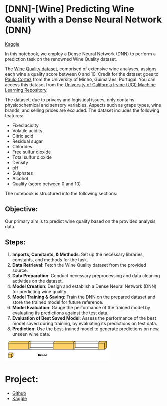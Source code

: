 # [DNN]-[Wine] Predicting Wine Quality with a Dense Neural Network (DNN)

[Kaggle](https://www.kaggle.com/code/yannicksteph/dnn-wine-prediction-with-dnn)

In this notebook, we employ a Dense Neural Network (DNN) to perform a prediction task on the renowned Wine Quality dataset.

The [Wine Quality dataset](https://archive.ics.uci.edu/ml/datasets/wine+Quality), comprised of extensive wine analyses, assigns each wine a quality score between 0 and 10. Credit for the dataset goes to [Paulo Cortez](http://www3.dsi.uminho.pt/pcortez) from the University of Minho, Guimarães, Portugal. You can access this dataset from the [University of California Irvine (UCI) Machine Learning Repository](https://archive-beta.ics.uci.edu/ml/datasets/wine+quality).

The dataset, due to privacy and logistical issues, only contains physicochemical and sensory variables. Aspects such as grape types, wine brands, and selling prices are excluded. The dataset includes the following features:

- Fixed acidity
- Volatile acidity
- Citric acid
- Residual sugar
- Chlorides
- Free sulfur dioxide
- Total sulfur dioxide
- Density
- pH
- Sulphates
- Alcohol
- Quality (score between 0 and 10)

The notebook is structured into the following sections:

## Objective:
Our primary aim is to predict wine quality based on the provided analysis data.

## Steps:
1. **Imports, Constants, & Methods**: Set up the necessary libraries, constants, and methods for the task.
2. **Data Retrieval**: Fetch the Wine Quality dataset from the provided source.
3. **Data Preparation**: Conduct necessary preprocessing and data cleaning activities on the dataset.
4. **Model Creation**: Design and establish a Dense Neural Network (DNN) for predicting wine quality.
5. **Model Training & Saving**: Train the DNN on the prepared dataset and store the trained model for future reference.
6. **Model Evaluation**: Gauge the performance of the trained model by evaluating its predictions against the test data.
7. **Evaluation of Best Saved Model**: Assess the performance of the best model saved during training, by evaluating its predictions on test data.
8. **Prediction**: Use the best-trained model to generate predictions on new, unseen wine data.

![DNN](dnn.png)

# Project:

- [Github](https://github.com/YanSteph/DNN-Wine-quality-prediction-with-a-Dense-Network/blob/main/dnn-wine-wine-quality-prediction-with-dnn.ipynb)
- [Kaggle](https://www.kaggle.com/code/yannicksteph/dnn-wine-wine-quality-prediction-with-dnn)


